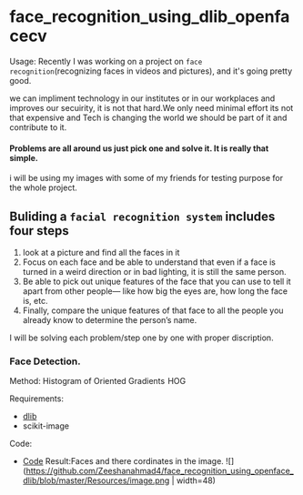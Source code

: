 # face_recognition_using_dlib_openfacecv

Usage:
Recently I was working on a project on `face recognition`(recognizing faces in videos and pictures), and it's going pretty good.

we can impliment technology in our institutes or in our workplaces and improves our secuirity, it is not that hard.We only need minimal effort its not that expensive and Tech is changing the world we should be part of it and contribute to it.

#### Problems are all around us just pick one and solve it. It is really that simple.

i will be using my images with some of my friends for testing purpose for the whole project.

## Buliding a  `facial recognition system` includes four steps   

1. look at a picture and find all the faces in it
2. Focus on each face and be able to understand that even if a face is turned in a weird direction or in bad lighting, it is still the same person.
3. Be able to pick out unique features of the face that you can use to tell it apart from other people— like how big the eyes are, how long the face is, etc.
4. Finally, compare the unique features of that face to all the people you already know to determine the person’s name.


I will be solving each problem/step one by one with proper discription.

### Face Detection.
 Method:  Histogram of Oriented Gradients  HOG
 
 Requirements:
 * [dlib](http://dlib.net/)
 * scikit-image
 
 Code: 
 * [Code](http://dlib.net/)
 Result:Faces and there cordinates in the image.
![](https://github.com/Zeeshanahmad4/face_recognition_using_openface_dlib/blob/master/Resources/image.png  | width=48)

  
 
 
 
 
 
 














